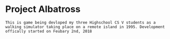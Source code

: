 # Project Albatross

	This is game being devloped my three Highschool CS V students as a walking simulator taking place on a remote island in 1995. Development offically started on Feubary 2nd, 2018
